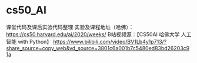 # cs50_AI
课堂代码及课后实验代码整理
实验及课程地址（哈佛）：https://cs50.harvard.edu/ai/2020/weeks/
B站视频源：【CS50AI 哈佛大学 人工智能 with Python】 https://www.bilibili.com/video/BV1Lb4y1p713/?share_source=copy_web&vd_source=3801c6a001b7c5480ed83bd26203c91a
